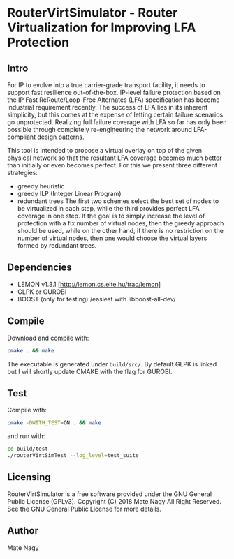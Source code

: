 RouterVirtSimulator - Router Virtualization for Improving LFA Protection
=========

Intro
------

For IP to evolve into a true carrier-grade transport facility, it
needs to support fast resilience out-of-the-box. IP-level failure
protection based on the IP Fast ReRoute/Loop-Free Alternates (LFA)
specification has become industrial requirement recently. The success
of LFA lies in its inherent simplicity, but this comes at the expense
of letting certain failure scenarios go unprotected. Realizing full
failure coverage with LFA so far has only been possible through
completely re-engineering the network around LFA-compliant design
patterns.

This tool is intended to propose a virtual overlay on top of the
given physical network so that the resultant LFA coverage becomes
much better than initially or even becomes perfect. For this we 
present three different strategies:
- greedy heuristic
- greedy ILP (Integer Linear Program)
- redundant trees
The first two schemes select the best set of nodes to be virtualized
in each step, while the third provides perfect LFA coverage in
one step. If the goal is to simply increase the level of protection
with a fix number of virtual nodes, then the greedy approach should
be used, while on the other hand, if there is no restriction on the 
number of virtual nodes, then one would choose the virtual layers 
formed by redundant trees.

Dependencies
-------------
- LEMON v1.3.1 [http://lemon.cs.elte.hu/trac/lemon]
- GLPK or GUROBI
- BOOST (only for testing) /easiest with libboost-all-dev/

Compile
--------
Download and compile with:
```sh
cmake . && make
```
The executable is generated under `build/src/`. 
By default GLPK is linked but I will shortly update CMAKE with the flag for GUROBI.

Test
-----
Compile with:
```sh
cmake -DWITH_TEST=ON . && make
```
and run with:
```sh
cd build/test
./routerVirtSimTest --log_level=test_suite
```

Licensing 
--------- 
RouterVirtSimulator is a free software provided under the GNU General
Public License (GPLv3). Copyright (C) 2018 Mate Nagy All Right
Reserved. See the GNU General Public License for more details.

Author
--------
Mate Nagy
